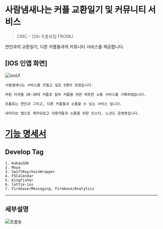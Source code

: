 # 사람냄새나는 커플 교환일기 및 커뮤니티 서비스

> CMC - 12th 프롬유팀 FROMU

연인과의 교환일기, 다른 커플들과의 커뮤니티 서비스를 제공합니다.

## [IOS 인앱 화면]
![iosUI](https://github.com/shintaewon/FROMU_iOS/assets/53418280/1f1dc75e-0061-47b4-bd1f-a39f5ae15f18)


```
사람냄새나는 서비스를 만들고 싶은 5명이 모였습니다.

저흰 타겟을 20-30대 커플로 잡아 커플을 위한 따뜻한 소통 서비스를 기획하였습니다.

프롬유는 연인과 그리고, 다른 커플들과 소통할 수 있는 서비스 입니다.

네이티브 앱으로 제작되었고 사용자들과 소통을 위한 인스타, 노션도 운영중입니다.
```
# [기능 명세서](https://www.figma.com/file/LNBqy6BbZoLmvTrbsaGqCD/FROMU-%EA%B8%B0%EB%8A%A5-%EB%AA%85%EC%84%B8%EC%84%9C?type=design&node-id=0%3A1&mode=design&t=wNuAKNeo1WuSAx4S-1)

## Develop Tag 

```
1. KakaoSDK
2. Moya
3. SwiftKeychainWrapper
4. FSCalendar
5. Kingfisher
6. lottie-ios
7. Firebase/Messaging, Firebase/Analytics
```

---

## 세부설명 

![프롬유](https://github.com/shintaewon/FROMU_iOS/assets/53418280/65760827-a153-4968-ab48-d17828bbfc0a)
